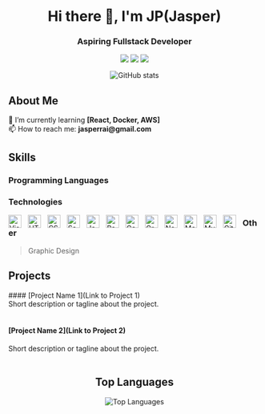 

<h1 align="center">Hi there 👋, I'm JP(Jasper)</h1>
<h3 align="center">Aspiring Fullstack Developer</h3>


<p align="center">
  <a href="Your LinkedIn profile link"><img src="https://img.shields.io/badge/-LinkedIn-blue?style=flat&logo=Linkedin&logoColor=white"></a>
  <a href="Your portfolio or blog link"><img src="https://img.shields.io/badge/-Portfolio-blueviolet"></a>
  <a href="Your Twitter profile link"><img src="https://img.shields.io/badge/-Twitter-1da1f2?style=flat&logo=twitter&logoColor=white"></a>
</p>

<p align="center">
  <img src="https://github-readme-stats.vercel.app/api?username=NePz&show_icons=true&theme=radical" alt="GitHub stats">
</p>

<div align="center">
  <div style="max-width: 800px; text-align: left; margin: 0 auto;">

## About Me
<p>
  🌱 I’m currently learning <b>[React, Docker, AWS]</b><br>
  <!--💬 Ask me about [Your Expertise or Interests]<br> -->
  📫 How to reach me: <b>jasperrai@gmail.com</b>
</p>

## Skills

  <!--- **Programming Languages:** [Languages]<br>
  - **Technologies:** [Frameworks, Libraries, Tools]<br>
  - **Other Skills:** [Additional skills or expertise] -->

  ### Programming Languages
  
### Technologies

<img align="left" alt="Visual Studio Code" width="26px" src="https://cdn.jsdelivr.net/gh/devicons/devicon/icons/vscode/vscode-original.svg" style="padding-right:10px;" />
<img align="left" alt="HTML5" width="26px" src="https://cdn.jsdelivr.net/gh/devicons/devicon/icons/html5/html5-original.svg" style="padding-right:10px;" />
<img align="left" alt="CSS3" width="26px" src="https://cdn.jsdelivr.net/gh/devicons/devicon/icons/css3/css3-original.svg" style="padding-right:10px;" />
<img align="left" alt="Sass" width="26px" src="https://cdn.jsdelivr.net/gh/devicons/devicon/icons/sass/sass-original.svg" style="padding-right:10px;" />
<img align="left" alt="JavaScript" width="26px" src="https://cdn.jsdelivr.net/gh/devicons/devicon/icons/javascript/javascript-original.svg" style="padding-right:10px;" />
<img align="left" alt="React" width="26px" src="https://cdn.jsdelivr.net/gh/devicons/devicon/icons/react/react-original.svg" style="padding-right:10px;" />
<img align="left" alt="Gatsby" width="26px" src="https://cdn.jsdelivr.net/gh/devicons/devicon/icons/gatsby/gatsby-original.svg" style="padding-right:10px;" />
<img align="left" alt="GraphQL" width="26px" src="https://cdn.jsdelivr.net/gh/devicons/devicon/icons/graphql/graphql-plain.svg" style="padding-right:10px;" />
<img align="left" alt="Node.js" width="26px" src="https://cdn.jsdelivr.net/gh/devicons/devicon/icons/nodejs/nodejs-original.svg" style="padding-right:10px;" />
<img align="left" alt="MongoDB" width="26px" src="https://cdn.jsdelivr.net/gh/devicons/devicon/icons/mongodb/mongodb-original.svg" style="padding-right:10px;" />
<img align="left" alt="MySQL" width="26px" src="https://cdn.jsdelivr.net/gh/devicons/devicon/icons/mysql/mysql-original.svg" style="padding-right:10px;" />
<img align="left" alt="Git" width="26px" src="https://cdn.jsdelivr.net/gh/devicons/devicon/icons/git/git-original.svg" style="padding-right:10px;" />



### Other
  > Graphic Design


## Projects
<p>
  #### [Project Name 1](Link to Project 1)<br>
  Short description or tagline about the project.<br><br>

  #### [Project Name 2](Link to Project 2)<br>
  Short description or tagline about the project.<br><br>
</p>

<!-- Add more sections as needed -->

  </div>
</div>

<h2 align="center">Top Languages</h2>
<p align="center">
  <img src="https://github-readme-stats.vercel.app/api/top-langs/?username=NePz&layout=compact" alt="Top Languages">
</p>


<!-- Feel free to add more sections, achievements, or customizations! -->
